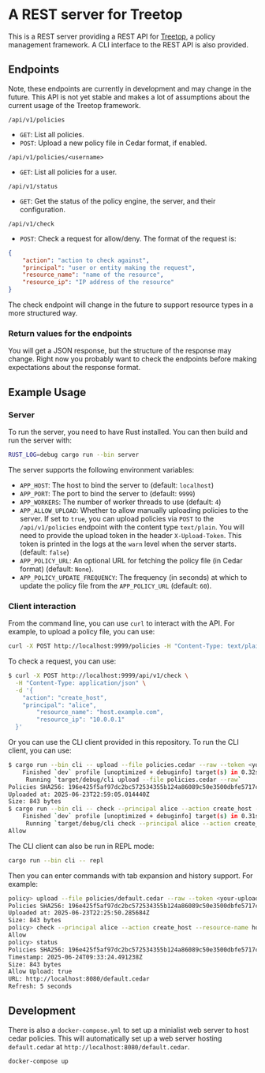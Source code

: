 # A REST server for Treetop

This is a REST server providing a REST API for [Treetop](https://github.com/terjekv/treetop-core), a policy management framework. A CLI interface to the REST API is also provided.

## Endpoints

Note, these endpoints are currently in development and may change in the future. This API is not yet stable and makes a lot of assumptions about the current usage of the Treetop framework.

`/api/v1/policies`

- `GET`: List all policies.
- `POST`: Upload a new policy file in Cedar format, if enabled.

`/api/v1/policies/<username>`

- `GET`: List all policies for a user.

`/api/v1/status`

- `GET`: Get the status of the policy engine, the server, and their configuration.

`/api/v1/check`

- `POST`: Check a request for allow/deny. The format of the request is:

```json
{
    "action": "action to check against",
    "principal": "user or entity making the request",
    "resource_name": "name of the resource",
    "resource_ip": "IP address of the resource"
}
```

The check endpoint will change in the future to support resource types in a more structured way.

### Return values for the endpoints

You will get a JSON response, but the structure of the response may change. Right now you probably want to check the endpoints before making expectations about the response format.

## Example Usage

### Server

To run the server, you need to have Rust installed. You can then build and run the server with:

```bash
RUST_LOG=debug cargo run --bin server
```

The server supports the following environment variables:

- `APP_HOST`: The host to bind the server to (default: `localhost`)
- `APP_PORT`: The port to bind the server to (default: `9999`)
- `APP_WORKERS`: The number of worker threads to use (default: `4`)
- `APP_ALLOW_UPLOAD`: Whether to allow manually uploading policies to the server. If set to `true`, you can upload policies via `POST` to the `/api/v1/policies` endpoint with the content type `text/plain`. You will need to provide the upload token in the header `X-Upload-Token`. This token is printed in the logs at the `warn` level when the server starts. (default: `false`)
- `APP_POLICY_URL`: An optional URL for fetching the policy file (in Cedar format) (default: `None`).
- `APP_POLICY_UPDATE_FREQUENCY`: The frequency (in seconds) at which to update the policy file from the `APP_POLICY_URL` (default: `60`).

### Client interaction

From the command line, you can use `curl` to interact with the API. For example, to upload a policy file, you can use:

```bash
curl -X POST http://localhost:9999/policies -H "Content-Type: text/plain" -H "X-Upload-Token: <your-upload-token>" --data-binary @policies/default.cedar
```

To check a request, you can use:

```bash
$ curl -X POST http://localhost:9999/api/v1/check \
  -H "Content-Type: application/json" \
  -d '{
    "action": "create_host",
    "principal": "alice",
        "resource_name": "host.example.com",
        "resource_ip": "10.0.0.1"
  }'
```

Or you can use the CLI client provided in this repository. To run the CLI client, you can use:

```bash
$ cargo run --bin cli -- upload --file policies.cedar --raw --token <your-upload-token>
    Finished `dev` profile [unoptimized + debuginfo] target(s) in 0.32s
     Running `target/debug/cli upload --file policies.cedar --raw`
Policies SHA256: 196e425f5af97dc2bc572534355b124a86089c50e3500dbfe5717ce79e5ca0db
Uploaded at: 2025-06-23T22:59:05.014440Z
Size: 843 bytes
$ cargo run --bin cli -- check --principal alice --action create_host --resource-name host.example.com --resource-ip 10.0.0.1
    Finished `dev` profile [unoptimized + debuginfo] target(s) in 0.31s
     Running `target/debug/cli check --principal alice --action create_host --resource-name host.example.com --resource-ip 10.0.0.1`
Allow
```

The CLI client can also be run in REPL mode:

```bash
cargo run --bin cli -- repl
```

Then you can enter commands with tab expansion and history support. For example:

```bash
policy> upload --file policies/default.cedar --raw --token <your-upload-token>
Policies SHA256: 196e425f5af97dc2bc572534355b124a86089c50e3500dbfe5717ce79e5ca0db
Uploaded at: 2025-06-23T22:25:50.285684Z
Size: 843 bytes
policy> check --principal alice --action create_host --resource-name host.example.com --resource-ip 10.0.0.1
Allow
policy> status
Policies SHA256: 196e425f5af97dc2bc572534355b124a86089c50e3500dbfe5717ce79e5ca0db
Timestamp: 2025-06-24T09:33:24.491238Z
Size: 843 bytes
Allow Upload: true
URL: http://localhost:8080/default.cedar
Refresh: 5 seconds
```

## Development

There is also a `docker-compose.yml` to set up a minialist web server to host cedar policies. This will automatically set up a web server hosting `default.cedar` at `http://localhost:8080/default.cedar`.

```bash
docker-compose up
```
